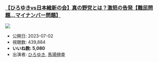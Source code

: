 ### [【ひろゆきvs日本維新の会】真の野党とは？激怒の告発【難民問題…マイナンバー問題】](https://www.youtube.com/watch?v=o10ukg5vbyw)
[![](https://img.youtube.com/vi/o10ukg5vbyw/sddefault.jpg)](https://www.youtube.com/watch?v=o10ukg5vbyw)
-   公開日: 2023-07-02
-   視聴数: 439,884
-   **いいね数: 5,080**
-   出演者: [ひろゆき](/rehacq_fan/people/ひろゆき "wikilink"), [馬場伸幸](/rehacq_fan/people/馬場伸幸 "wikilink")
